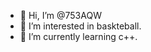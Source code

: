- 👋 Hi, I’m @753AQW
- 👀 I’m interested in baskteball.
- 🌱 I’m currently learning c++.

<!---
753AQW/753AQW is a ✨ special ✨ repository because its `README.md` (this file) appears on your GitHub profile.
You can click the Preview link to take a look at your changes.
--->

